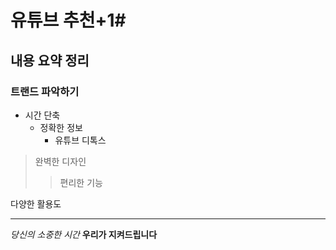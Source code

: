 # 유튜브 추천+1#
## 내용 요약 정리
### 트랜드 파악하기
* 시간 단축
  + 정확한 정보
    - 유튜브 디톡스

> 완벽한 디자인
> > 편리한 기능

  다양한 활용도

<hr/>

_당신의 소중한 시간_
__우리가 지켜드립니다__
